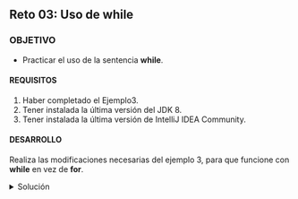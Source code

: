 ## Reto 03: Uso de while

### OBJETIVO 

- Practicar el uso de la sentencia **while**.

#### REQUISITOS 

1. Haber completado el Ejemplo3.
2. Tener instalada la última versión del JDK 8.
3. Tener instalada la última versión de IntelliJ IDEA Community.

#### DESARROLLO

Realiza las modificaciones necesarias del ejemplo 3, para que funcione con **while** en vez de **for**.

<details>
	<summary>Solución</summary>
	
1. En el IDE IntelliJ IDEA, crea un nuevo proyecto llamado **While**.

2. Dentro del proyecto crea un nuevo paquete llamado **org.bedu.java.jse.basico.sesion2.reto3**.

3. Dentro del paquete anterior crea una nueva clase llamada **While** y dentro de esta un método **main**.

4. Dentro del método **main** inicia creando un ciclo para imprimir en consola los valores de 1 al 10. Recuerda que en el caso de **while**, la variable que se usa como índice debe declararse e inicializarse afuera del ciclo.

Esta variable podemos incrementarla dentro del ciclo, en la condición, de la siguiente forma:

```java
 	short i = 0;

        while (++i <= 10) {
            System.out.println("El valor de i es " + i);
        }
```
5. Ejecuta el código de la aplicación, con lo que debes obtener la siguiente salida:

		El valor de i es 1
		El valor de i es 2
		El valor de i es 3
		El valor de i es 4
		El valor de i es 5
		El valor de i es 6
		El valor de i es 7
		El valor de i es 8
		El valor de i es 9
		El valor de i es 10

Nota que como estás incrementando el valor de **i** en la condición, debes inicializar su valor en **0**. Si quieres cambiar esto, puedes usar un ciclo **do...while***, de la siguiente forma:

```java
	short i = 1;

        do {
            System.out.println("El valor de i es " + i);
        } while (i++ < 10);
```


6. Ahora, para la segunda parte deberás tomar los valores desde un arreglo. Primero, declara el arreglo de valores de la siguiente forma:

```java
short[] valores = {1, 2, 3, 4, 5, 6, 7, 8, 9, 10};	
```

7. Recuerda que los arreglos tienen su primer valor en la posición 0, por lo que el índice que uses debe comenzar en este número. Los arreglos contienen un atributo length que indica el número de elementos dentro del arreglo; también, recuerda que cuando se usa el ciclo **while**, la variable que sirve como índice debe declararse e inicializarse fuera del ciclo:

```java
        short i = 0;

        while(i < valores.length){
            System.out.println("El valor actual del arreglo es " + valores[i++]);
        }
```
Nota como en esta ocasión, el incremento del valor **i** se ha movido hasta el momento que hacemos la lectura del valor en el arreglo, y no dentro de la condición. Si lo haces de otra manera, el incremento no se hará de la forma correcta y corres el riesgo de que ocurra un error.
 
8. Para terminar, realiza las modificaciones para solo imprimir los valores pares dentro del arreglo. En este caso del valor de **i** debe inicializarse en **1** y no en 0. Además, el incremento de valor debe realizarse como el último paso dentro del ciclo, para evitar un error al momento de hacer la lectura, de la siguiente forma:

```java
	short i = 1;
        while(i <= valores.length){
            System.out.println("El valor actual del arreglo es " + valores[i]);
            i += 2;
        }
```
	
Con esto, debes obtener la siguiente salida en la consola:

![imagen](img/img_01.jpg)

</details> 



